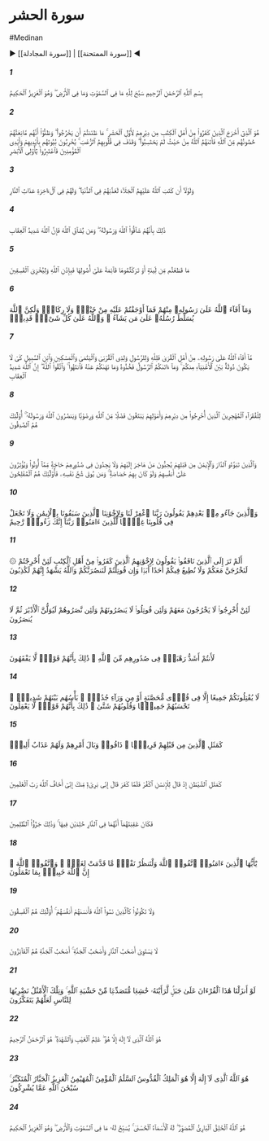 # سورة الحشر
#Medinan
▶ [[سورة المجادلة]] | [[سورة الممتحنة]] ◀
##### 1
<span class="ayah hovertext" data-hover="آنچه در آسمانها و آنچه در زمين است خداوند را تسبيح مى‌گويد، و او پيروزمند فرزانه است‌">بِسْمِ ٱللَّهِ ٱلرَّحْمَٰنِ ٱلرَّحِيمِ سَبَّحَ لِلَّهِ مَا فِى ٱلسَّمَٰوَٰتِ وَمَا فِى ٱلْأَرْضِ ۖ وَهُوَ ٱلْعَزِيزُ ٱلْحَكِيمُ</span>
##### 2
<span class="ayah hovertext" data-hover="اوست كه كافران اهل كتاب [يهوديان بنى‌نضير] را از خانه و كاشانه‌شان در آغاز هنگامه رهسپارى انبوه آواره كرد، گمان نمى‌برديد كه بيرون روند، و [خودشان هم‌] گمان مى‌كردند كه دژهايشان باز دارنده آنان در برابر امر و عقوبت الهى است، و امر [/عذاب‌] الهى از جايى كه گمانش را نمى‌بردند بر آنان فرود آمد و در دلهايشان هراس انداخت، [چندانكه‌] خانه‌هايشان را به دستهاى خود و دستان مؤمنان ويران مى‌كردند، پس اى ديده‌وران عبرت گيريد">هُوَ ٱلَّذِىٓ أَخْرَجَ ٱلَّذِينَ كَفَرُوا۟ مِنْ أَهْلِ ٱلْكِتَٰبِ مِن دِيَٰرِهِمْ لِأَوَّلِ ٱلْحَشْرِ ۚ مَا ظَنَنتُمْ أَن يَخْرُجُوا۟ ۖ وَظَنُّوٓا۟ أَنَّهُم مَّانِعَتُهُمْ حُصُونُهُم مِّنَ ٱللَّهِ فَأَتَىٰهُمُ ٱللَّهُ مِنْ حَيْثُ لَمْ يَحْتَسِبُوا۟ ۖ وَقَذَفَ فِى قُلُوبِهِمُ ٱلرُّعْبَ ۚ يُخْرِبُونَ بُيُوتَهُم بِأَيْدِيهِمْ وَأَيْدِى ٱلْمُؤْمِنِينَ فَٱعْتَبِرُوا۟ يَٰٓأُو۟لِى ٱلْأَبْصَٰرِ</span>
##### 3
<span class="ayah hovertext" data-hover="و اگر خداوند جلاى وطن را بر آنان مقرر نداشته بود، در دنيا [به عذابى سهمگين‌] معذبشان مى‌داشت، و براى آنان در آخرت عذاب آتش دوزخ است‌">وَلَوْلَآ أَن كَتَبَ ٱللَّهُ عَلَيْهِمُ ٱلْجَلَآءَ لَعَذَّبَهُمْ فِى ٱلدُّنْيَا ۖ وَلَهُمْ فِى ٱلْءَاخِرَةِ عَذَابُ ٱلنَّارِ</span>
##### 4
<span class="ayah hovertext" data-hover="اين از آن است كه با [امر] خداوند و پيامبرش مخالفت كردند، و هر كس با امر خداوند مخالفت كند، بى‌گمان خداوند سخت كيفر است‌">ذَٰلِكَ بِأَنَّهُمْ شَآقُّوا۟ ٱللَّهَ وَرَسُولَهُۥ ۖ وَمَن يُشَآقِّ ٱللَّهَ فَإِنَّ ٱللَّهَ شَدِيدُ ٱلْعِقَابِ</span>
##### 5
<span class="ayah hovertext" data-hover="هر چه از درختان خرما بريديد يا آن را ايستاده با ريشه‌هايش باقى گذارديد، همه به اذن الهى بود تا نافرمانان را خوار بدارد">مَا قَطَعْتُم مِّن لِّينَةٍ أَوْ تَرَكْتُمُوهَا قَآئِمَةً عَلَىٰٓ أُصُولِهَا فَبِإِذْنِ ٱللَّهِ وَلِيُخْزِىَ ٱلْفَٰسِقِينَ</span>
##### 6
<span class="ayah hovertext" data-hover="و هر چه خداوند از ايشان به [صورت فى‌ء] عايد پيامبرش گرداند، شما در آن نه اسبان را به تاخت در آورديد و نه شتران را، بلكه خداوند پيامبرانش را بر هر كس كه خواهد سلطه دهد، و خداوند بر هر كارى تواناست‌">وَمَآ أَفَآءَ ٱللَّهُ عَلَىٰ رَسُولِهِۦ مِنْهُمْ فَمَآ أَوْجَفْتُمْ عَلَيْهِ مِنْ خَيْلٍۢ وَلَا رِكَابٍۢ وَلَٰكِنَّ ٱللَّهَ يُسَلِّطُ رُسُلَهُۥ عَلَىٰ مَن يَشَآءُ ۚ وَٱللَّهُ عَلَىٰ كُلِّ شَىْءٍۢ قَدِيرٌۭ</span>
##### 7
<span class="ayah hovertext" data-hover="آنچه خداوند [به صورت فى‌ء] از اموال اهل آباديها عايد پيامبرش گرداند، خاص خداوند و پيامبر و خويشاوندان و يتيمان و بينوايان و در راه ماندگان است، تا در ميان توانگران شما دستگردان نشود، و آنچه پيامبر شما را دهد آن را بپذيريد و آنچه شما را از آن بازدارد، از آن دست بداريد، و از خداوند پروا كنيد، كه بى‌گمان خداوند سخت كيفر است‌">مَّآ أَفَآءَ ٱللَّهُ عَلَىٰ رَسُولِهِۦ مِنْ أَهْلِ ٱلْقُرَىٰ فَلِلَّهِ وَلِلرَّسُولِ وَلِذِى ٱلْقُرْبَىٰ وَٱلْيَتَٰمَىٰ وَٱلْمَسَٰكِينِ وَٱبْنِ ٱلسَّبِيلِ كَىْ لَا يَكُونَ دُولَةًۢ بَيْنَ ٱلْأَغْنِيَآءِ مِنكُمْ ۚ وَمَآ ءَاتَىٰكُمُ ٱلرَّسُولُ فَخُذُوهُ وَمَا نَهَىٰكُمْ عَنْهُ فَٱنتَهُوا۟ ۚ وَٱتَّقُوا۟ ٱللَّهَ ۖ إِنَّ ٱللَّهَ شَدِيدُ ٱلْعِقَابِ</span>
##### 8
<span class="ayah hovertext" data-hover="براى بينوايان از مهاجران است كه از خانه و كاشانه‌هايشان و ملك و مالهايشان رانده شده‌اند، و در طلب بخشش و خشنودى خداوندند و [دين‌] خداوند و پيامبر او را يارى مى‌دهند، اينانند كه راستگويانند">لِلْفُقَرَآءِ ٱلْمُهَٰجِرِينَ ٱلَّذِينَ أُخْرِجُوا۟ مِن دِيَٰرِهِمْ وَأَمْوَٰلِهِمْ يَبْتَغُونَ فَضْلًۭا مِّنَ ٱللَّهِ وَرِضْوَٰنًۭا وَيَنصُرُونَ ٱللَّهَ وَرَسُولَهُۥٓ ۚ أُو۟لَٰٓئِكَ هُمُ ٱلصَّٰدِقُونَ</span>
##### 9
<span class="ayah hovertext" data-hover="و كسانى كه پيش از آنان در سراى اسلام [مدينه‌] جاى گرفتند و ايمان را پذيرفتند، كسانى را كه به سوى آنان هجرت كرده‌اند، دوست مى‌دارند و نسبت به آنچه به ايشان داده شده است، در دل خود احساس نياز نمى‌كنند، و [آنان را] ولو خود نيازمندى داشته باشند، بر خود بر مى‌گزينند، و كسانى كه از آزمندى نفس خويش در امان مانند، آنانند كه رستگارانند">وَٱلَّذِينَ تَبَوَّءُو ٱلدَّارَ وَٱلْإِيمَٰنَ مِن قَبْلِهِمْ يُحِبُّونَ مَنْ هَاجَرَ إِلَيْهِمْ وَلَا يَجِدُونَ فِى صُدُورِهِمْ حَاجَةًۭ مِّمَّآ أُوتُوا۟ وَيُؤْثِرُونَ عَلَىٰٓ أَنفُسِهِمْ وَلَوْ كَانَ بِهِمْ خَصَاصَةٌۭ ۚ وَمَن يُوقَ شُحَّ نَفْسِهِۦ فَأُو۟لَٰٓئِكَ هُمُ ٱلْمُفْلِحُونَ</span>
##### 10
<span class="ayah hovertext" data-hover="و كسانى كه پس از آنان آمده‌اند گويند پروردگارا ما و برادرانمان را كه در ايمان بر ما سبقت دارند، بيامرز، و در دلهاى ما نسبت به مؤمنان كينه‌اى مگذار، پروردگارا تويى كه رئوف مهربانى‌">وَٱلَّذِينَ جَآءُو مِنۢ بَعْدِهِمْ يَقُولُونَ رَبَّنَا ٱغْفِرْ لَنَا وَلِإِخْوَٰنِنَا ٱلَّذِينَ سَبَقُونَا بِٱلْإِيمَٰنِ وَلَا تَجْعَلْ فِى قُلُوبِنَا غِلًّۭا لِّلَّذِينَ ءَامَنُوا۟ رَبَّنَآ إِنَّكَ رَءُوفٌۭ رَّحِيمٌ</span>
##### 11
<span class="ayah hovertext" data-hover="آيا ننگريسته‌اى كسانى را كه نفاق ورزيدند به دوستانشان از اهل كتاب كه كفرورزيدند، گفتند اگر شما رانده شويد، ما نيز همراه شما بيرون مى‌آييم، و به زيان شما هرگز از امر هيچ كس اطاعت نخواهيم كرد، و اگر با شما كارزار شود، حتما شما را يارى خواهيم كرد، خداوند شاهد است كه آنان دروغگو هستند">۞ أَلَمْ تَرَ إِلَى ٱلَّذِينَ نَافَقُوا۟ يَقُولُونَ لِإِخْوَٰنِهِمُ ٱلَّذِينَ كَفَرُوا۟ مِنْ أَهْلِ ٱلْكِتَٰبِ لَئِنْ أُخْرِجْتُمْ لَنَخْرُجَنَّ مَعَكُمْ وَلَا نُطِيعُ فِيكُمْ أَحَدًا أَبَدًۭا وَإِن قُوتِلْتُمْ لَنَنصُرَنَّكُمْ وَٱللَّهُ يَشْهَدُ إِنَّهُمْ لَكَٰذِبُونَ</span>
##### 12
<span class="ayah hovertext" data-hover="اگر آنان [يهوديان بنى‌نضير] رانده شوند، ايشان همراه آنان بيرون نروند، و اگر با آنان كارزار شود، ايشان را يارى ندهند، و اگر بخواهند ياريشان دهند، پشت كنند، سپس از هيچ كس يارى نيابند">لَئِنْ أُخْرِجُوا۟ لَا يَخْرُجُونَ مَعَهُمْ وَلَئِن قُوتِلُوا۟ لَا يَنصُرُونَهُمْ وَلَئِن نَّصَرُوهُمْ لَيُوَلُّنَّ ٱلْأَدْبَٰرَ ثُمَّ لَا يُنصَرُونَ</span>
##### 13
<span class="ayah hovertext" data-hover="بى‌شك شما در دلهاى آنان هراس‌انگيزتريد از خداوند، اين از آن است كه ايشان قومى بى‌تميزند">لَأَنتُمْ أَشَدُّ رَهْبَةًۭ فِى صُدُورِهِم مِّنَ ٱللَّهِ ۚ ذَٰلِكَ بِأَنَّهُمْ قَوْمٌۭ لَّا يَفْقَهُونَ</span>
##### 14
<span class="ayah hovertext" data-hover="هرگز همگى با شما كارزار نكنند مگر در ميان برزنهاى محصور، يا از پشت ديوارها، ستيز و صلابت آنان در ميان خودشان سخت است، آنان را همدست مى‌انگارى، حال آنكه دلهايشان پراكنده است، اين از آن است كه قومى نابخردند">لَا يُقَٰتِلُونَكُمْ جَمِيعًا إِلَّا فِى قُرًۭى مُّحَصَّنَةٍ أَوْ مِن وَرَآءِ جُدُرٍۭ ۚ بَأْسُهُم بَيْنَهُمْ شَدِيدٌۭ ۚ تَحْسَبُهُمْ جَمِيعًۭا وَقُلُوبُهُمْ شَتَّىٰ ۚ ذَٰلِكَ بِأَنَّهُمْ قَوْمٌۭ لَّا يَعْقِلُونَ</span>
##### 15
<span class="ayah hovertext" data-hover="همانند پيشينيان نزديكشان كه عقوبت كار [نادرست‌]شان را چشيدند و عذابى دردناك [در پيش‌] دارند">كَمَثَلِ ٱلَّذِينَ مِن قَبْلِهِمْ قَرِيبًۭا ۖ ذَاقُوا۟ وَبَالَ أَمْرِهِمْ وَلَهُمْ عَذَابٌ أَلِيمٌۭ</span>
##### 16
<span class="ayah hovertext" data-hover="همانند شيطان كه به انسان گويد كافر شو، و چون كافر شود، گويد من از تو برى و بر كنارم، كه من از خداوند -پروردگار جهانيانمى‌ترسم‌">كَمَثَلِ ٱلشَّيْطَٰنِ إِذْ قَالَ لِلْإِنسَٰنِ ٱكْفُرْ فَلَمَّا كَفَرَ قَالَ إِنِّى بَرِىٓءٌۭ مِّنكَ إِنِّىٓ أَخَافُ ٱللَّهَ رَبَّ ٱلْعَٰلَمِينَ</span>
##### 17
<span class="ayah hovertext" data-hover="و سرانجام آن دو چنين است كه هر دو در آتش جهنم‌اند، و جاودانه در آنند، و اين جزاى ستمكاران [مشرك‌] است‌">فَكَانَ عَٰقِبَتَهُمَآ أَنَّهُمَا فِى ٱلنَّارِ خَٰلِدَيْنِ فِيهَا ۚ وَذَٰلِكَ جَزَٰٓؤُا۟ ٱلظَّٰلِمِينَ</span>
##### 18
<span class="ayah hovertext" data-hover="اى مؤمنان از خداوند پروا كنيد و هر كس بنگرد كه براى فردا چه پيش انديشى كرده است، و از خداوند پروا كنيد، چرا كه خداوند به آنچه مى‌كنيد آگاه است‌">يَٰٓأَيُّهَا ٱلَّذِينَ ءَامَنُوا۟ ٱتَّقُوا۟ ٱللَّهَ وَلْتَنظُرْ نَفْسٌۭ مَّا قَدَّمَتْ لِغَدٍۢ ۖ وَٱتَّقُوا۟ ٱللَّهَ ۚ إِنَّ ٱللَّهَ خَبِيرٌۢ بِمَا تَعْمَلُونَ</span>
##### 19
<span class="ayah hovertext" data-hover="و همانند كسانى كه خداوند را فراموش كردند، مباشيد كه خداوند هم [تيمار] خودشان را از يادشان برد، اينانند كه نافرمانند">وَلَا تَكُونُوا۟ كَٱلَّذِينَ نَسُوا۟ ٱللَّهَ فَأَنسَىٰهُمْ أَنفُسَهُمْ ۚ أُو۟لَٰٓئِكَ هُمُ ٱلْفَٰسِقُونَ</span>
##### 20
<span class="ayah hovertext" data-hover="دوزخيان و بهشتيان برابر نيستند، بهشتيانند كه رستگارند">لَا يَسْتَوِىٓ أَصْحَٰبُ ٱلنَّارِ وَأَصْحَٰبُ ٱلْجَنَّةِ ۚ أَصْحَٰبُ ٱلْجَنَّةِ هُمُ ٱلْفَآئِزُونَ</span>
##### 21
<span class="ayah hovertext" data-hover="اگر اين قرآن را بر كوهى فرو فرستاده بوديم، بى‌شك آن را از ترس خداوند خاكسار و فرو پاشيده مى‌ديدى، و اينها مثلهايى است كه براى مردم مى‌زنيم باشد كه انديشه كنند">لَوْ أَنزَلْنَا هَٰذَا ٱلْقُرْءَانَ عَلَىٰ جَبَلٍۢ لَّرَأَيْتَهُۥ خَٰشِعًۭا مُّتَصَدِّعًۭا مِّنْ خَشْيَةِ ٱللَّهِ ۚ وَتِلْكَ ٱلْأَمْثَٰلُ نَضْرِبُهَا لِلنَّاسِ لَعَلَّهُمْ يَتَفَكَّرُونَ</span>
##### 22
<span class="ayah hovertext" data-hover="او خداوندى است كه خدايى جز او نيست، داناى پنهان و پيدا، اوست خداى رحمان مهربان‌">هُوَ ٱللَّهُ ٱلَّذِى لَآ إِلَٰهَ إِلَّا هُوَ ۖ عَٰلِمُ ٱلْغَيْبِ وَٱلشَّهَٰدَةِ ۖ هُوَ ٱلرَّحْمَٰنُ ٱلرَّحِيمُ</span>
##### 23
<span class="ayah hovertext" data-hover="اوست خداوندى كه خدايى جز او نيست، فرمانرواى قدوس سلام مؤمن مهيمن پيروزمند جبار صاحب كبرياست، پاك و برتر است خداوند از آنچه براى او شريك مى‌انگارند">هُوَ ٱللَّهُ ٱلَّذِى لَآ إِلَٰهَ إِلَّا هُوَ ٱلْمَلِكُ ٱلْقُدُّوسُ ٱلسَّلَٰمُ ٱلْمُؤْمِنُ ٱلْمُهَيْمِنُ ٱلْعَزِيزُ ٱلْجَبَّارُ ٱلْمُتَكَبِّرُ ۚ سُبْحَٰنَ ٱللَّهِ عَمَّا يُشْرِكُونَ</span>
##### 24
<span class="ayah hovertext" data-hover="اوست خداوند آفريدگار پديدآور صورتگر، او راست نامهاى نيك، آنچه در آسمانها و زمين است او را تسبيح مى‌گويد، و اوست پيروزمند فرزانه‌">هُوَ ٱللَّهُ ٱلْخَٰلِقُ ٱلْبَارِئُ ٱلْمُصَوِّرُ ۖ لَهُ ٱلْأَسْمَآءُ ٱلْحُسْنَىٰ ۚ يُسَبِّحُ لَهُۥ مَا فِى ٱلسَّمَٰوَٰتِ وَٱلْأَرْضِ ۖ وَهُوَ ٱلْعَزِيزُ ٱلْحَكِيمُ</span>
